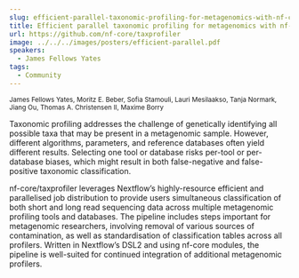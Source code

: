 ```yaml
---
slug: efficient-parallel-taxonomic-profiling-for-metagenomics-with-nf-core-taxprofiler
title: Efficient parallel taxonomic profiling for metagenomics with nf-core/taxprofiler
url: https://github.com/nf-core/taxprofiler
image: ../../../images/posters/efficient-parallel.pdf
speakers:
  - James Fellows Yates
tags:
  - Community
---
```

<div className="mb-8">
  <small className="typo-small">
    James Fellows Yates, Moritz E. Beber, Sofia Stamouli, Lauri Mesilaakso, Tanja Normark, Jiang Ou, Thomas A. Christensen II, Maxime Borry
  </small>
</div>

Taxonomic profiling addresses the challenge of genetically identifying all possible taxa that may be present in a metagenomic sample. However, different algorithms, parameters, and reference databases often yield different results. Selecting one tool or database risks per-tool or per-database biases, which might result in both false-negative and false-positive taxonomic classification.

nf-core/taxprofiler leverages Nextflow’s highly-resource efficient and parallelised job distribution to provide users simultaneous classification of both short and long read sequencing data across multiple metagenomic profiling tools and databases. The pipeline includes steps important for metagenomic researchers, involving removal of various sources of contamination, as well as standardisation of classification tables across all profilers. Written in Nextflow’s DSL2 and using nf-core modules, the pipeline is well-suited for continued integration of additional metagenomic profilers.
